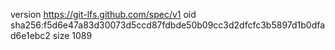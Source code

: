 version https://git-lfs.github.com/spec/v1
oid sha256:f5d6e47a83d30073d5ccd87fdbde50b09cc3d2dfcfc3b5897d1b0dfad6e1ebc2
size 1089

